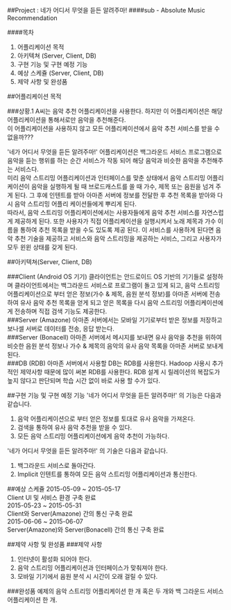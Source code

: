 ##Project : 네가 어디서 무엇을 듣든 알려주마!
####sub - Absolute Music Recommendation

####목차
1. 어플리케이션 목적
2. 아키텍쳐 (Server, Client, DB)
3. 구현 기능 및 구현 예정 기능
4. 예상 스케쥴 (Server, Client, DB)
5. 제약 사항 및 완성품

##어플리케이션 목적

###상황.1
A씨는 음악 추천 어플리케이션을 사용한다. 하지만 이 어플리케이션은 해당 어플리케이션을 통해서로만 음악을 추천해준다.<br>이 어플리케이션을 사용하지 않고 모든 어플리케이션에서 음악 추천 서비스를 받을 수 없을까???<br>

'네가 어디서 무엇을 듣든 알려주마!' 어플리케이션은 백그라운드 서비스 프로그램으로 음악을 듣는 행위를 하는 순간 서비스가 작동 되어 해당 음악과 비슷한 음악을 추천해주는 서비스다.<br>
미리 음악 스트리밍 어플리케이션과 인터페이스를 맞춘 상태에서 음악 스트리밍 어플리케이션이 음악을 실행하게 될 때 브로드캐스트를 쏠 때 가수, 제목 또는 음원을 넘겨 주게 된다. 그 후에 인텐트를 받아 아마존 서버에 정보를 전달한 후 추천 목록을 받아와 다시 음악 스트리밍 어플리 케이션들에게 뿌리게 된다.<br>
따라서, 음악 스트리밍 어플리케이션에서는 사용자들에게 음악 추천 서비스를 자연스럽게 제공하게 된다. 또한 사용자가 직접 어플리케이션을 실행시켜서 노래 제목과 가수 이름을 통하여 추천 목록을 받을 수도 있도록 제공 된다. 이 서비스를 사용하게 된다면 음악 추천 기술을 제공하고 서비스와 음악 스트리밍을 제공하는 서비스, 그리고 사용자가 모두 윈윈 상태를 갖게 된다.<br>

##아키텍쳐(Server, Client, DB)

###Client (Android OS 기기)
클라이언트는 안드로이드 OS 기반의 기기들로 설정하며 클라이언트에서는 백그라운드 서비스로 프로그램이 돌고 있게 되고,  음악 스트리밍 어플리케이션으로 부터 얻은 정보(가수 & 제목, 음원 분석 정보)를 아마존 서버에 전송하여 유사 음악 추천 목록을 얻게 되고 얻은 목록을 다시 음악 스트리밍 어플리케이션에게 전송하며 직접 검색 기능도 제공한다.<br>
###Server (Amazone)
아마존 서버에서는 모바일 기기로부터 받은 정보를 저장하고 보나셀 서버로 데이터를 전송, 응답 받는다.<br>
###Server (Bonacell)
아마존 서버에서 메시지를 보내면 유사 음악을 추천을 위하여 비슷한 음원 분석 정보나 가수 & 제목의 음악의 유사 음악 목록을 아마존 서버로 보내게 된다.<br>
###DB (RDB)
아마존 서버에서 사용할 DB는 RDB를 사용한다. Hadoop 사용시 추가적인 제약사항 때문에 많이 써본 RDB를 사용한다. RDB 설계 시 릴레이션의 복잡도가 높지 않다고 판단되며 학습 시간 없이 바로 사용 할 수가 있다.<br>

##구현 기능 및 구현 예정 기능
'네가 어디서 무엇을 듣든 알려주마!' 의 기능은 다음과 같습니다.<br>
1. 음악 어플리케이션으로 부터 얻은 정보를 토대로 유사 음악을 가져온다.<br>
2. 검색을 통하여 유사 음악 추천을 받을 수 있다.<br>
3. 모든 음악 스트리밍 어플리케이션에게 음악 추천이 가능하다.<br>

'네가 어디서 무엇을 듣든 알려주마!' 의 기술은 다음과 같습니다.<br>
1. 백그라운드 서비스로 돌아간다.<br>
2. Implicit 인텐트를 통하여 모든 음악 스트리밍 어플리케이션과 통신한다.<br>

##예상 스케쥴
2015-05-09 ~ 2015-05-17<br>
Client UI 및 서비스 환경 구축 완료<br>
2015-05-23 ~ 2015-05-31<br>
Client와 Server(Amazone) 간의 통신 구축 완료<br>
2015-06-06 ~ 2015-06-07<br>
Server(Amazone)와 Server(Bonacell) 간의 통신 구축 완료<br>

##제약 사항 및 완성품
###제약 사항
1. 인터넷이 활성화 되어야 한다.<br>
2. 음악 스트리밍 어플리케이션과 인터페이스가 맞춰져야 한다.<br>
3. 모바일 기기에서 음원 분석 시 시간이 오래 걸릴 수 있다.<br>

###완성품
예제의 음악 스트리밍 어플리케이션 한 개 혹은 두 개와 백 그라운드 서비스 어플리케이션 한 개.<br>

